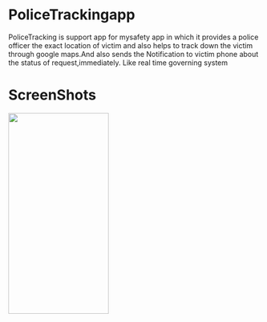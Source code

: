 # PoliceTrackingapp
PoliceTracking is support app for mysafety app in which it provides a police officer the exact location of victim
and also helps to track down the victim through google maps.And also sends the Notification to victim phone about the status 
of request,immediately. Like real time governing system
# ScreenShots
<img src="https://user-images.githubusercontent.com/26144019/42171057-e46a9bc2-7e35-11e8-926d-cd7786fa5e30.jpg" width="200" height="400">
